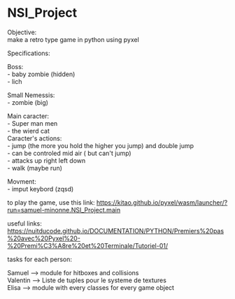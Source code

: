 # NSI_Project

Objective:</br>
make a retro type game in python using pyxel

Specifications:</br>

Boss:</br>
    - baby zombie (hidden)</br>
    - lich</br>

Small Nemessis:</br>
               - zombie (big)</br>
               
 Main caracter:</br>
              - Super man men</br>
              - the wierd cat </br>
      Caracter's actions:</br>
                         - jump (the more you hold the higher you jump) and double jump</br>
                         - can be controled mid air ( but can't jump)</br>
                         - attacks up right left down</br>
                         - walk (maybe run)</br>
                         
                         
      
              
 Movment:</br>
        - imput keybord (zqsd)</br>
             
        

to play the game, use this link: https://kitao.github.io/pyxel/wasm/launcher/?run=samuel-minonne.NSI_Project.main 

useful links:
https://nuitducode.github.io/DOCUMENTATION/PYTHON/Premiers%20pas%20avec%20Pyxel%20-%20Premi%C3%A8re%20et%20Terminale/Tutoriel-01/
</br>

tasks for each person:</br>

Samuel --> module for hitboxes and collisions </br>
Valentin --> Liste de tuples pour le systeme de textures</br>
Elisa --> module with every classes for every game object
